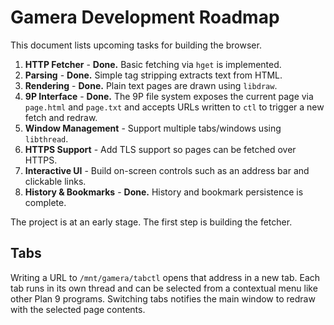 # Gamera Development Roadmap

This document lists upcoming tasks for building the browser.

1. **HTTP Fetcher** - **Done.** Basic fetching via `hget` is implemented.
2. **Parsing** - **Done.** Simple tag stripping extracts text from HTML.
3. **Rendering** - **Done.** Plain text pages are drawn using `libdraw`.
4. **9P Interface** - **Done.** The 9P file system exposes the current page
   via `page.html` and `page.txt` and accepts URLs written to `ctl` to trigger
   a new fetch and redraw.
5. **Window Management** - Support multiple tabs/windows using `libthread`.
6. **HTTPS Support** - Add TLS support so pages can be fetched over HTTPS.
7. **Interactive UI** - Build on-screen controls such as an address bar and
   clickable links.
8. **History & Bookmarks** - **Done.** History and bookmark persistence is
   complete.

The project is at an early stage. The first step is building the fetcher.

## Tabs

Writing a URL to `/mnt/gamera/tabctl` opens that address in a new tab. Each
tab runs in its own thread and can be selected from a contextual menu like
other Plan 9 programs. Switching tabs notifies the main window to redraw with
the selected page contents.
